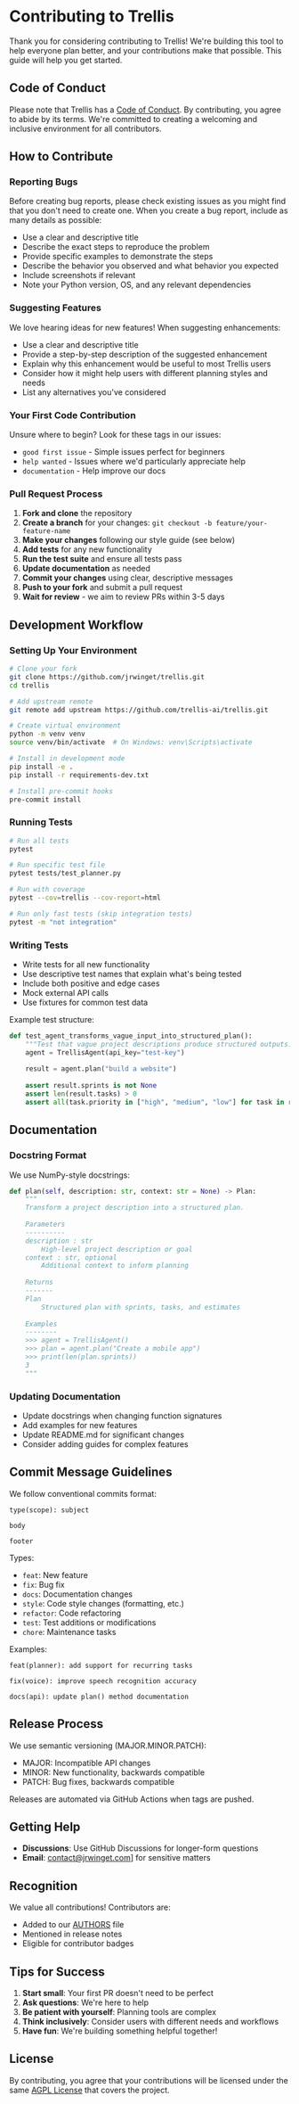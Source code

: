 # Contributing to Trellis

Thank you for considering contributing to Trellis! We're building this tool to
help everyone plan better, and your contributions make that possible. This guide
will help you get started.

## Code of Conduct

Please note that Trellis has a [Code of Conduct](docs/CODE_OF_CONDUCT.md). By
contributing, you agree to abide by its terms. We're committed to creating a
welcoming and inclusive environment for all contributors.

## How to Contribute

### Reporting Bugs

Before creating bug reports, please check existing issues as you might find that
you don't need to create one. When you create a bug report, include as many
details as possible:

* Use a clear and descriptive title
* Describe the exact steps to reproduce the problem
* Provide specific examples to demonstrate the steps
* Describe the behavior you observed and what behavior you expected
* Include screenshots if relevant
* Note your Python version, OS, and any relevant dependencies

### Suggesting Features

We love hearing ideas for new features! When suggesting enhancements:

* Use a clear and descriptive title
* Provide a step-by-step description of the suggested enhancement
* Explain why this enhancement would be useful to most Trellis users
* Consider how it might help users with different planning styles and needs
* List any alternatives you've considered

### Your First Code Contribution

Unsure where to begin? Look for these tags in our issues:

* `good first issue` - Simple issues perfect for beginners
* `help wanted` - Issues where we'd particularly appreciate help
* `documentation` - Help improve our docs

### Pull Request Process

1. **Fork and clone** the repository
2. **Create a branch** for your changes: 
   `git checkout -b feature/your-feature-name`
3. **Make your changes** following our style guide (see below)
4. **Add tests** for any new functionality
5. **Run the test suite** and ensure all tests pass
6. **Update documentation** as needed
7. **Commit your changes** using clear, descriptive messages
8. **Push to your fork** and submit a pull request
9. **Wait for review** - we aim to review PRs within 3-5 days

## Development Workflow

### Setting Up Your Environment

```bash
# Clone your fork
git clone https://github.com/jrwinget/trellis.git
cd trellis

# Add upstream remote
git remote add upstream https://github.com/trellis-ai/trellis.git

# Create virtual environment
python -m venv venv
source venv/bin/activate  # On Windows: venv\Scripts\activate

# Install in development mode
pip install -e .
pip install -r requirements-dev.txt

# Install pre-commit hooks
pre-commit install
```

### Running Tests

```bash
# Run all tests
pytest

# Run specific test file
pytest tests/test_planner.py

# Run with coverage
pytest --cov=trellis --cov-report=html

# Run only fast tests (skip integration tests)
pytest -m "not integration"
```

### Writing Tests

* Write tests for all new functionality
* Use descriptive test names that explain what's being tested
* Include both positive and edge cases
* Mock external API calls
* Use fixtures for common test data

Example test structure:
```python
def test_agent_transforms_vague_input_into_structured_plan():
    """Test that vague project descriptions produce structured outputs."""
    agent = TrellisAgent(api_key="test-key")
    
    result = agent.plan("build a website")
    
    assert result.sprints is not None
    assert len(result.tasks) > 0
    assert all(task.priority in ["high", "medium", "low"] for task in result.tasks)
```

## Documentation

### Docstring Format

We use NumPy-style docstrings:

```python
def plan(self, description: str, context: str = None) -> Plan:
    """
    Transform a project description into a structured plan.
    
    Parameters
    ----------
    description : str
        High-level project description or goal
    context : str, optional
        Additional context to inform planning
        
    Returns
    -------
    Plan
        Structured plan with sprints, tasks, and estimates
        
    Examples
    --------
    >>> agent = TrellisAgent()
    >>> plan = agent.plan("Create a mobile app")
    >>> print(len(plan.sprints))
    3
    """
```

### Updating Documentation

* Update docstrings when changing function signatures
* Add examples for new features
* Update README.md for significant changes
* Consider adding guides for complex features

## Commit Message Guidelines

We follow conventional commits format:

```
type(scope): subject

body

footer
```

Types:
* `feat`: New feature
* `fix`: Bug fix
* `docs`: Documentation changes
* `style`: Code style changes (formatting, etc.)
* `refactor`: Code refactoring
* `test`: Test additions or modifications
* `chore`: Maintenance tasks

Examples:
```
feat(planner): add support for recurring tasks

fix(voice): improve speech recognition accuracy

docs(api): update plan() method documentation
```

## Release Process

We use semantic versioning (MAJOR.MINOR.PATCH):

* MAJOR: Incompatible API changes
* MINOR: New functionality, backwards compatible
* PATCH: Bug fixes, backwards compatible

Releases are automated via GitHub Actions when tags are pushed.

## Getting Help

* **Discussions**: Use GitHub Discussions for longer-form questions
* **Email**: [contact@jrwinget.com](mailto:contact@jrwinget.com)] for sensitive
  matters

## Recognition

We value all contributions! Contributors are:

* Added to our [AUTHORS](docs/AUTHORS.md) file
* Mentioned in release notes
* Eligible for contributor badges

## Tips for Success

1. **Start small**: Your first PR doesn't need to be perfect
2. **Ask questions**: We're here to help
3. **Be patient with yourself**: Planning tools are complex
4. **Think inclusively**: Consider users with different needs and workflows
5. **Have fun**: We're building something helpful together!

## License

By contributing, you agree that your contributions will be licensed under the
same [AGPL License](LICENSE) that covers the project.
